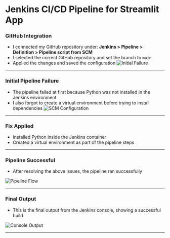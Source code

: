 #  Jenkins CI/CD Pipeline for Streamlit App




###  GitHub Integration

- I connected my GitHub repository under:
  **Jenkins > Pipeline > Definition > Pipeline script from SCM**
- I selected the correct GitHub repository and set the branch to `main`
- Applied the changes and saved the configuration
![Initial Failure](https://github.com/user-attachments/assets/1bada160-11a5-4ab9-9b9e-6f52e68991e1)



---

###  Initial Pipeline Failure

- The pipeline failed at first because Python was not installed in the Jenkins environment
- I also forgot to create a virtual environment before trying to install dependencies
![SCM Configuration](https://github.com/user-attachments/assets/232f9257-7475-4cd6-973d-4f74257e2728)

---

###  Fix Applied

- Installed Python inside the Jenkins container
- Created a virtual environment as part of the pipeline steps

---

###  Pipeline Successful

- After resolving the above issues, the pipeline ran successfully

![Pipeline Flow](https://github.com/user-attachments/assets/ac10d5ca-a01d-4f3b-9e64-92dbf07b3948)

---

###  Final Output

- This is the final output from the Jenkins console, showing a successful build

![Console Output](https://github.com/user-attachments/assets/689b964c-141d-490c-b753-42cc8028aa50)

---


